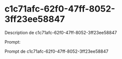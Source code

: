 # c1c71afc-62f0-47ff-8052-3ff23ee58847

Description de c1c71afc-62f0-47ff-8052-3ff23ee58847

Prompt:

Prompt de c1c71afc-62f0-47ff-8052-3ff23ee58847